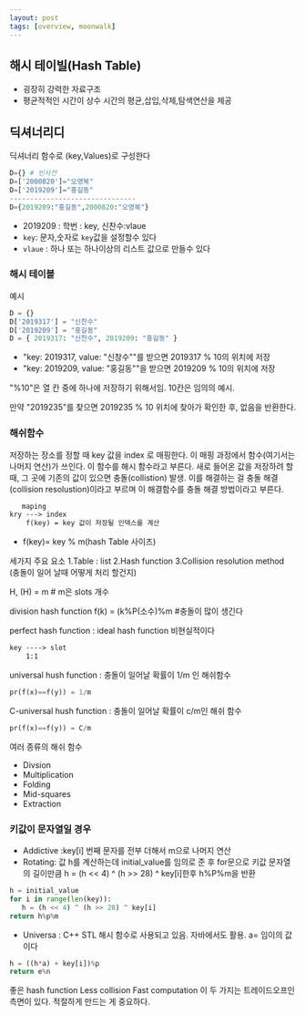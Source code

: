 ```yaml
---
layout: post
tags: [overview, moonwalk]
---
```


## 해시 테이빌(Hash Table)
- 굉장히 강력한 자료구조
- 평균적적인 시간이 상수 시간의 평균,삽입,삭제,탐색연산을 제공
 
## 딕셔너리디
딕셔너리 함수로 (key,Values)로 구성한다
```py
D={} # 빈사전
D=['2000820']="오영복"
D=['2019209']="홍길동"
-------------------------------
D={2019209:"홍길동",2000820:"오영복"}
```
- 2019209 : 학번 : key, 신찬수:vlaue 
- `key`: 문자,숫자로 `key`값을 설정할수 있다
- `vlaue` : 하나 또는 하나이상의 리스트 값으로 만들수 있다

### 해시 테이블

예시
```py
D = {}
D['2019317'] = "신찬수"
D['2019209'] = "홍길동"
D = { 2019317: "신찬수", 2019209: "홍길동" }
```
- "key: 2019317, value: "신창수""를 받으면 2019317 % 10의 위치에 저장
- "key: 2019209, value: "홍길동""을 받으면 2019209 % 10의 위치에 저장

"%10"은 열 칸 중에 하나에 저장하기 위해서임. 10칸은 임의의 예시.

만약 "2019235"를 찾으면 2019235 % 10 위치에 찾아가 확인한 후, 없음을 반환한다.

### 해쉬함수 

저장하는 장소를 정할 때 key 값을 index 로 매핑한다. 이 매핑 과정에서 함수(여기서는 나머지 연산)가 쓰인다. 이 함수를 해시 함수라고 부른다.
새로 들어온 값을 저장하려 할 때, 그 곳에 기존의 값이 있으면 충돌(collistion) 발생. 이를 해결하는 걸 충돌 해결(collision resolustion)이라고 부르며 이 해결함수를 충돌 해결 방법이라고 부른다.

```txt
   maping
kry ---> index 
    f(key) = key 값이 저장될 인덱스를 계산
```
- f(key)= key % m(hash Table 사이즈)

세가지 주요 요소
1.Table : list
2.Hash function 
3.Collision resolution method (충돌이 일어 날때 어떻게 처리 할건지)


H, (H) = m # m은 slots 개수

division hash function
f(k) = (k%P(소수)%m #충돌이 많이 생긴다

perfect hash function : ideal hash function 비현실적이다
```txt
key ----> slot
    1:1
```
universal hush function  : 충돌이 일어날 확률이 1/m 인 해쉬함수
```py
pr(f(x)==f(y)) = 1/m
```

C-universal hush function : 충돌이 일어날 확률이 c/m인 해쉬 함수
```py
pr(f(x)==f(y)) = C/m
```

여러 종류의 해쉬 함수
- Divsion
- Multiplication
- Folding
- Mid-squares
- Extraction

### 키값이 문자열일 경우

- Addictive :key[i] 번째 문자를 전부 더해서 m으로 나머지 연산
- Rotating: 값 h를 계산하는데 initial_value를 임의로 준 후 for문으로 키값 문자열의 길이만큼 h = (h << 4) ^ (h >> 28) ^ key[i]한후 h%P%m을 반환 
```py
h = initial_value
for i in range(len(key)):
   h = (h << 4) ^ (h >> 28) ^ key[i]
return h%p%m
```
- Universa : C++ STL 해시 함수로 사용되고 있음. 자바에서도 활용. a= 임이의 값이다
```py
h = ((h*a) + key[i])%p
return e%n
```

좋은 hash function
Less collision
Fast computation
이 두 가지는 트레이드오프인 측면이 있다. 적절하게 만드는 게 중요하다.


